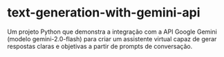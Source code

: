 # text-generation-with-gemini-api
Um projeto Python que demonstra a integração com a API Google Gemini (modelo gemini-2.0-flash) para criar um assistente virtual capaz de gerar respostas claras e objetivas a partir de prompts de conversação.

